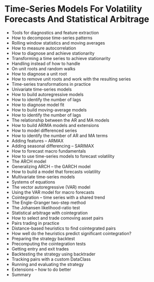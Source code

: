 # Time-Series Models For Volatility Forecasts And Statistical Arbitrage
- Tools for diagnostics and feature extraction
- How to decompose time-series patterns
- Rolling window statistics and moving averages
- How to measure autocorrelation
- How to diagnose and achieve stationarity
- Transforming a time series to achieve stationarity
- Handling instead of how to handle
- On unit roots and random walks
- How to diagnose a unit root
- How to remove unit roots and work with the resulting series
- Time-series transformations in practice
- Univariate time-series models
- How to build autoregressive models
- How to identify the number of lags
- How to diagnose model fit
- How to build moving-average models
- How to identify the number of lags
- The relationship between the AR and MA models
- How to build ARIMA models and extensions
- How to model differenced series
- How to identify the number of AR and MA terms
- Adding features – ARMAX
- Adding seasonal differencing – SARIMAX
- How to forecast macro fundamentals
- How to use time-series models to forecast volatility
- The ARCH model
- Generalizing ARCH – the GARCH model
- How to build a model that forecasts volatility
- Multivariate time-series models
- Systems of equations
- The vector autoregressive (VAR) model
- Using the VAR model for macro forecasts
- Cointegration – time series with a shared trend
- The Engle-Granger two-step method
- The Johansen likelihood-ratio test
- Statistical arbitrage with cointegration
- How to select and trade comoving asset pairs
- Pairs trading in practice
- Distance-based heuristics to find cointegrated pairs
- How well do the heuristics predict significant cointegration?
- Preparing the strategy backtest
- Precomputing the cointegration tests
- Getting entry and exit trades
- Backtesting the strategy using backtrader
- Tracking pairs with a custom DataClass
- Running and evaluating the strategy
- Extensions – how to do better
- Summary
